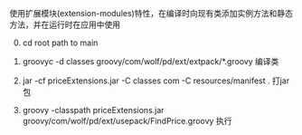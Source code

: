 使用扩展模块(extension-modules)特性，在编译时向现有类添加实例方法和静态方法，并在运行时在应用中使用

0. cd root path to main
1. groovyc -d classes groovy/com/wolf/pd/ext/extpack/*.groovy 编译类
2. jar -cf priceExtensions.jar -C classes com -C resources/manifest . 打jar包

3. groovy -classpath priceExtensions.jar groovy/com/wolf/pd/ext/usepack/FindPrice.groovy 执行

